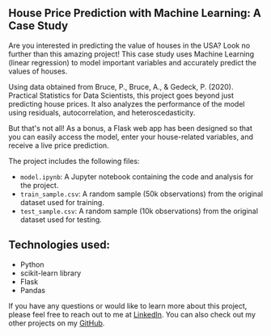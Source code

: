## House Price Prediction with Machine Learning: A Case Study

Are you interested in predicting the value of houses in the USA? Look no further than this amazing project! This case study uses Machine Learning (linear regression) to model important variables and accurately predict the values of houses.

Using data obtained from Bruce, P., Bruce, A., & Gedeck, P. (2020). Practical Statistics for Data Scientists, this project goes beyond just predicting house prices. It also analyzes the performance of the model using residuals, autocorrelation, and heteroscedasticity.

But that's not all! As a bonus, a Flask web app has been designed so that you can easily access the model, enter your house-related variables, and receive a live price prediction.

The project includes the following files:

- `model.ipynb`: A Jupyter notebook containing the code and analysis for the project.
- `train_sample.csv`: A random sample (50k observations) from the original dataset used for training.
- `test_sample.csv`: A random sample (10k observations) from the original dataset used for testing.

## Technologies used:
- Python
- scikit-learn library
- Flask
- Pandas


If you have any questions or would like to learn more about this project, please feel free to reach out to me at [LinkedIn](https://www.linkedin.com/in/abdullah-kasri/). You can also check out my other projects on my [GitHub](https://github.com/AbdullahKasri/Portfolio/).
